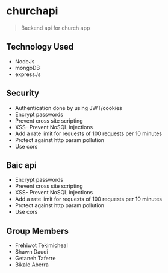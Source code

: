 # churchapi

> Backend api for church app

## Technology Used

- NodeJs
- mongoDB
- expressJs

## Security

- Authentication done by using JWT/cookies
- Encrypt passwords
- Prevent cross site scripting
- XSS- Prevent NoSQL injections
- Add a rate limit for requests of 100 requests per 10 minutes
- Protect against http param pollution
- Use cors

## Baic api


  - Encrypt passwords
  - Prevent cross site scripting
  - XSS- Prevent NoSQL injections
  - Add a rate limit for requests of 100 requests per 10 minutes
  - Protect against http param pollution
  - Use cors

## Group Members

- Frehiwot Tekimicheal
- Shawn Daudi
- Getaneh Taferre
- Bikale Aberra
